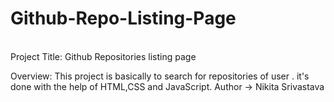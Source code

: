 # Github-Repo-Listing-Page
<br>
Project Title:
Github Repositories listing page

Overview:
This project is basically to search for repositories of user . it's done with the help of HTML,CSS and JavaScript. 
Author -> Nikita Srivastava
